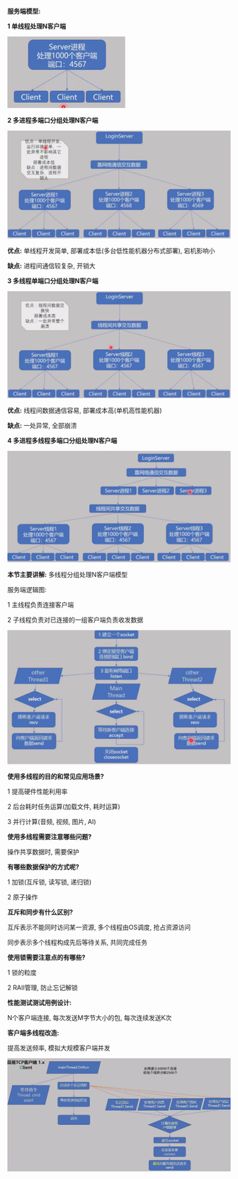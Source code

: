 **服务端模型:** 

**1 单线程处理N客户端**

<img src="%E5%A4%9A%E7%BA%BF%E7%A8%8B%E7%BD%91%E7%BB%9C%E7%A8%8B%E5%BA%8F/image-20250214220346604.png" alt="image-20250214220346604" style="zoom:50%;" />

**2 多进程多端口分组处理N客户端**

![image-20250214220516186](%E5%A4%9A%E7%BA%BF%E7%A8%8B%E7%BD%91%E7%BB%9C%E7%A8%8B%E5%BA%8F/image-20250214220516186.png)

**优点:** 单线程开发简单, 部署成本低(多台低性能机器分布式部署), 宕机影响小

**缺点:** 进程间通信较复杂, 开销大



**3 多线程单端口分组处理N客户端**

<img src="%E5%A4%9A%E7%BA%BF%E7%A8%8B%E7%BD%91%E7%BB%9C%E7%A8%8B%E5%BA%8F/image-20250214220859107.png" alt="image-20250214220859107" style="zoom:50%;" />

**优点:** 线程间数据通信容易, 部署成本高(单机高性能机器)

**缺点:** 一处异常, 全部崩溃



**4 多进程多线程多端口分组处理N客户端**

![image-20250214221244847](%E5%A4%9A%E7%BA%BF%E7%A8%8B%E7%BD%91%E7%BB%9C%E7%A8%8B%E5%BA%8F/image-20250214221244847.png)





**本节主要讲解:** 多线程分组处理N客户端模型

服务端逻辑图: 

1 主线程负责连接客户端

2 子线程负责对已连接的一组客户端负责收发数据

![image-20250214221502922](%E5%A4%9A%E7%BA%BF%E7%A8%8B%E7%BD%91%E7%BB%9C%E7%A8%8B%E5%BA%8F/image-20250214221502922.png)



**使用多线程的目的和常见应用场景?**

1 提高硬件性能利用率

2 后台耗时任务运算(加载文件, 耗时运算)

3 并行计算(音频, 视频, 图片, AI)



**使用多线程需要注意哪些问题?**

操作共享数据时, 需要保护



**有哪些数据保护的方式呢?** 

1 加锁(互斥锁, 读写锁, 递归锁)

2 原子操作



**互斥和同步有什么区别?** 

互斥表示不能同时访问某一资源,  多个线程由OS调度, 抢占资源访问

同步表示多个线程构成先后等待关系, 共同完成任务



**使用锁需要注意点的有哪些?** 

1 锁的粒度

2 RAII管理, 防止忘记解锁





**性能测试测试用例设计:** 

N个客户端连接, 每次发送M字节大小的包, 每次连续发送K次





**客户端多线程改造:** 

提高发送频率, 模拟大规模客户端并发

<img src="%E5%A4%9A%E7%BA%BF%E7%A8%8B%E7%BD%91%E7%BB%9C%E7%A8%8B%E5%BA%8F/image-20250214231347960.png" alt="image-20250214231347960" style="zoom:50%;" />

















